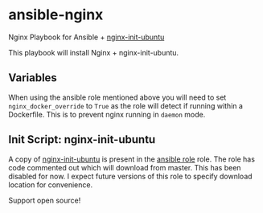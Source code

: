 ansible-nginx
==============

Nginx Playbook for Ansible + [nginx-init-ubuntu](https://github.com/JasonGiedymin/nginx-init-ubuntu)

This playbook will install Nginx + nginx-init-ubuntu.

## Variables
When using the ansible role mentioned above you will need to set `nginx_docker_override` to `True` as the role will detect if running within a Dockerfile. This is to prevent nginx running in `daemon` mode.

## Init Script: nginx-init-ubuntu
A copy of [nginx-init-ubuntu](https://github.com/JasonGiedymin/nginx-init-ubuntu) is present in the [ansible role](https://github.com/AnsibleShipyard/ansible-nginx) role.
The role has code commented out which will download from master. This has been disabled
for now. I expect future versions of this role to specify download location for convenience.

Support open source!
